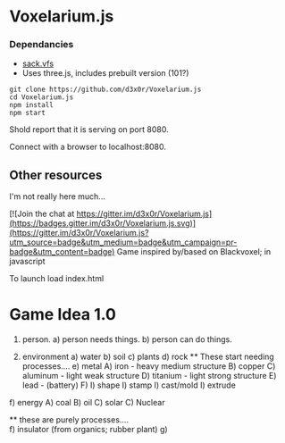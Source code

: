 # Voxelarium.js

### Dependancies  

 - [sack.vfs](https://npmjs.com/package/sack.vfs)
 - Uses three.js, includes prebuilt version (101?)


```
git clone https://github.com/d3x0r/Voxelarium.js
cd Voxelarium.js
npm install 
npm start
```
Shold report that it is serving on port 8080.

Connect with a browser to localhost:8080.



## Other resources

I'm not really here much...

[![Join the chat at https://gitter.im/d3x0r/Voxelarium.js](https://badges.gitter.im/d3x0r/Voxelarium.js.svg)](https://gitter.im/d3x0r/Voxelarium.js?utm_source=badge&utm_medium=badge&utm_campaign=pr-badge&utm_content=badge)
Game inspired by/based on Blackvoxel; in javascript




To launch load index.html


# Game Idea 1.0

1) person.
  a) person needs things.
  b) person can do things.
  
2) environment
  a) water
  b) soil
  c) plants
  d) rock
  ** These start needing processes....
  e) metal
    A) iron - heavy medium structure
    B) copper 
    C) aluminum - light weak structure
    D) titanium - light strong structure
    E) lead - (battery)
    F) 
    I) shape
    I) stamp
    I) cast/mold
    I) extrude

  f) energy
    A) coal
    B) oil
    C) solar
    C) Nuclear

  ** these are purely processes....  
  f) insulator (from organics; rubber plant)
  g) 
